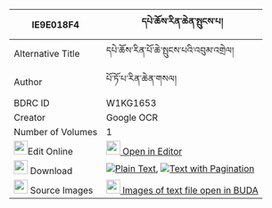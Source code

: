 |IE9E018F4|དཔེ་ཆོས་རིན་ཆེན་སྤུངས་པ། 
| --- | --- 
|Alternative Title |དཔེ་ཆོས་རིན་པོ་ཆེ་སྤུངས་པའི་འབུམ་འགྲེལ།
|Author| པོ་ཏོ་པ་རིན་ཆེན་གསལ།
|BDRC ID | W1KG1653
|Creator | Google OCR
|Number of Volumes| 1
|<img width="25" src="https://img.icons8.com/color/25/000000/edit-property.png">Edit Online| [<img width="25" src="https://avatars.githubusercontent.com/u/45091458?s=200&v=4"> Open in Editor](http://editor.openpecha.org/IE9E018F4)
|<img width="25" src="https://img.icons8.com/fluent/48/000000/download-2.png"/>  Download | [![](https://img.icons8.com/color/20/000000/txt.png)Plain Text](https://github.com/Openpecha/IE9E018F4/releases/download/v1/pecho_rinchen_pungpa_plain_IE9E018F4.zip), [![](https://img.icons8.com/color/20/000000/txt.png)Text with Pagination](https://github.com/Openpecha/IE9E018F4/releases/download/v1/pecho_rinchen_pungpa_pages_IE9E018F4.zip)
|<img width="25" src="https://img.icons8.com/plasticine/100/000000/pictures-folder.png"/>  Source Images | [<img width="25" src="https://library.bdrc.io/icons/BUDA-small.svg"> Images of text file open in BUDA](https://library.bdrc.io/show/bdr:W1KG1653)